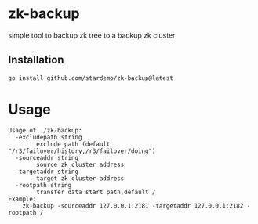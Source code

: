 # zk-backup
simple tool to backup zk tree to a backup zk cluster

## Installation

```bash
go install github.com/stardemo/zk-backup@latest
```
# Usage
```
Usage of ./zk-backup:
  -excludepath string
        exclude path (default "/r3/failover/history,/r3/failover/doing")
  -sourceaddr string
        source zk cluster address
  -targetaddr string
        target zk cluster address
  -rootpath string
        transfer data start path,default /
Example:
    zk-backup -sourceaddr 127.0.0.1:2181 -targetaddr 127.0.0.1:2182 -rootpath /
```
